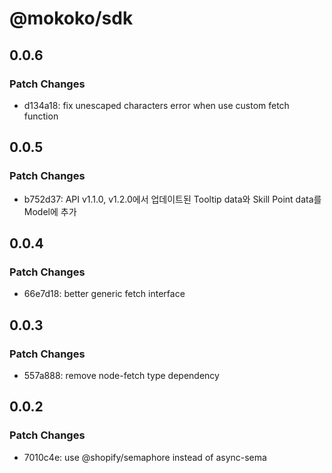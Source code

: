 # @mokoko/sdk

## 0.0.6

### Patch Changes

- d134a18: fix unescaped characters error when use custom fetch function

## 0.0.5

### Patch Changes

- b752d37: API v1.1.0, v1.2.0에서 업데이트된 Tooltip data와 Skill Point data를 Model에 추가

## 0.0.4

### Patch Changes

- 66e7d18: better generic fetch interface

## 0.0.3

### Patch Changes

- 557a888: remove node-fetch type dependency

## 0.0.2

### Patch Changes

- 7010c4e: use @shopify/semaphore instead of async-sema
